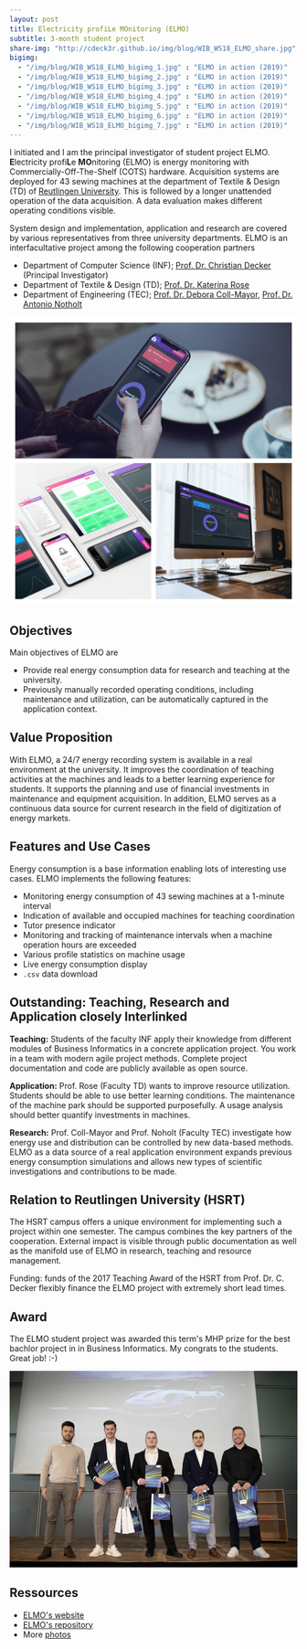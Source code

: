 ```yaml
---
layout: post
title: Electricity profiLe MOnitoring (ELMO)
subtitle: 3-month student project 
share-img: "http://cdeck3r.github.io/img/blog/WIB_WS18_ELMO_share.jpg"
bigimg:
  - "/img/blog/WIB_WS18_ELMO_bigimg_1.jpg" : "ELMO in action (2019)"
  - "/img/blog/WIB_WS18_ELMO_bigimg_2.jpg" : "ELMO in action (2019)"
  - "/img/blog/WIB_WS18_ELMO_bigimg_3.jpg" : "ELMO in action (2019)"
  - "/img/blog/WIB_WS18_ELMO_bigimg_4.jpg" : "ELMO in action (2019)"
  - "/img/blog/WIB_WS18_ELMO_bigimg_5.jpg" : "ELMO in action (2019)"
  - "/img/blog/WIB_WS18_ELMO_bigimg_6.jpg" : "ELMO in action (2019)"
  - "/img/blog/WIB_WS18_ELMO_bigimg_7.jpg" : "ELMO in action (2019)"
---
```


I initiated and I am the principal investigator of student project ELMO. **E**lectricity profi**L**e **MO**nitoring (ELMO) is energy monitoring with Commercially-Off-The-Shelf (COTS) hardware. Acquisition systems are deployed for 43 sewing machines at the department of Textile & Design (TD) of [Reutlingen University](https://www.reutlingen-university.de). This is followed by a longer unattended operation of the data acquisition. A data evaluation makes different operating conditions visible.

System design and implementation, application and research are covered by various representatives from three university departments. ELMO is an interfacultative project among the following cooperation partners

* Department of Computer Science (INF); [Prof. Dr. Christian Decker](http://cdeck3r.com/aboutme/) (Principal Investigator)
* Department of Textile & Design (TD); [Prof. Dr. Katerina Rose](https://www.td.reutlingen-university.de/fakultaet/ansprechpartner/lehre/#Katerina-Rose)
* Department of Engineering (TEC); [Prof. Dr. Debora Coll-Mayor](https://www.tec.reutlingen-university.de/de/fakultaet/personen/professoren/#debora-coll-mayor), [Prof. Dr. Antonio Notholt](https://www.tec.reutlingen-university.de/de/fakultaet/personen/professoren/#antonio-notholt)

![ELMO Overview](/img/blog/WIB_WS18_ELMO_overview.jpg)

## Objectives

Main objectives of ELMO are

* Provide real energy consumption data for research and teaching at the university. 
* Previously manually recorded operating conditions, including maintenance and utilization, can be automatically captured in the application context.

## Value Proposition

With ELMO, a 24/7 energy recording system is available in a real environment at the university. It improves the coordination of teaching activities at the machines and leads to a better learning experience for students. It supports the planning and use of financial investments in maintenance and equipment acquisition. In addition, ELMO serves as a continuous data source for current research in the field of digitization of energy markets.

## Features and Use Cases

Energy consumption is a base information enabling lots of interesting use cases. ELMO implements the following features:

* Monitoring energy consumption of 43 sewing machines at a 1-minute interval
* Indication of available and occupied machines for teaching coordination  
* Tutor presence indicator
* Monitoring and tracking of maintenance intervals when a machine operation hours are exceeded
* Various profile statistics on machine usage 
* Live energy consumption display
* `.csv` data download

## Outstanding: Teaching, Research and Application closely Interlinked

**Teaching:** Students of the faculty INF apply their knowledge from different modules of Business Informatics in a concrete application project. You work in a team with modern agile project methods. Complete project documentation and code are publicly available as open source.

**Application:** Prof. Rose (Faculty TD) wants to improve resource utilization. Students should be able to use better learning conditions. The maintenance of the machine park should be supported purposefully. A usage analysis should better quantify investments in machines.

**Research:** Prof. Coll-Mayor and Prof. Noholt (Faculty TEC) investigate how energy use and distribution can be controlled by new data-based methods. ELMO as a data source of a real application environment expands previous energy consumption simulations and allows new types of scientific investigations and contributions to be made.

## Relation to Reutlingen University (HSRT)

The HSRT campus offers a unique environment for implementing such a project within one semester. The campus combines the key partners of the cooperation. External impact is visible through public documentation as well as the manifold use of ELMO in research, teaching and resource management.

Funding: funds of the 2017 Teaching Award of the HSRT from Prof. Dr. C. Decker flexibly finance the ELMO project with extremely short lead times.

## Award

The ELMO student project was awarded this term's MHP prize for the best bachlor project in in Business Informatics. My congrats to the students. Great job! :-)

![ELMO MHP Award](/img/blog/WIB_WS18_ELMO_MHP_Award.png)

## Ressources

* [ELMO's website](https://elmo.cloud)
* [ELMO's repository](https://github.com/cdeck3r/ELMO)
* More [photos](https://photos.app.goo.gl/K2RQ1vendQn6J1P49)
